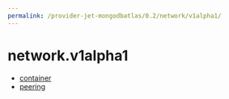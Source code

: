 ```yaml
---
permalink: /provider-jet-mongodbatlas/0.2/network/v1alpha1/
---
```


# network.v1alpha1



* [container](container.md)
* [peering](peering.md)